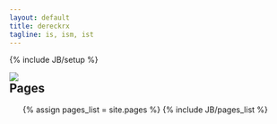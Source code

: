 ```yaml
---
layout: default
title: dereckrx
tagline: is, ism, ist
---
```

{% include JB/setup %}

<div id="slideshow">
    <img src="https://fbcdn-sphotos-g-a.akamaihd.net/hphotos-ak-frc3/996523_855163443964_1450477945_n.jpg" style="position:absolute;" class="active" />
    <img src="https://fbcdn-sphotos-a-a.akamaihd.net/hphotos-ak-ash4/1002752_855164696454_1538242372_n.jpg" style="position:absolute;" />
    <img src="https://sphotos-b.xx.fbcdn.net/hphotos-prn1/486527_814966249464_176791897_n.jpg" style="position:absolute;" />
</div>

## Pages

<ul>
	{% assign pages_list = site.pages %}
	{% include JB/pages_list %}
</ul>

<script type="text/javascript">
	// Source: http://jonraasch.com/blog/a-simple-jquery-slideshow

	function slideSwitch() {

	    var $active = $('#slideshow IMG.active');

	    if ( $active.length === 0 ) $active = $('#slideshow IMG:last');

	    var $next =  $active.next().length ? $active.next()
	        : $('#slideshow IMG:first');

	    $active.addClass('last-active');

	    $next.css({opacity: 0.0})
	        .addClass('active')
	        .animate({opacity: 1.0}, 1000, function() {
	            $active.removeClass('active last-active');
	        });
	}

	$(document).ready(function() {
	  setInterval( "slideSwitch()", 4000 );
	});

</script>

